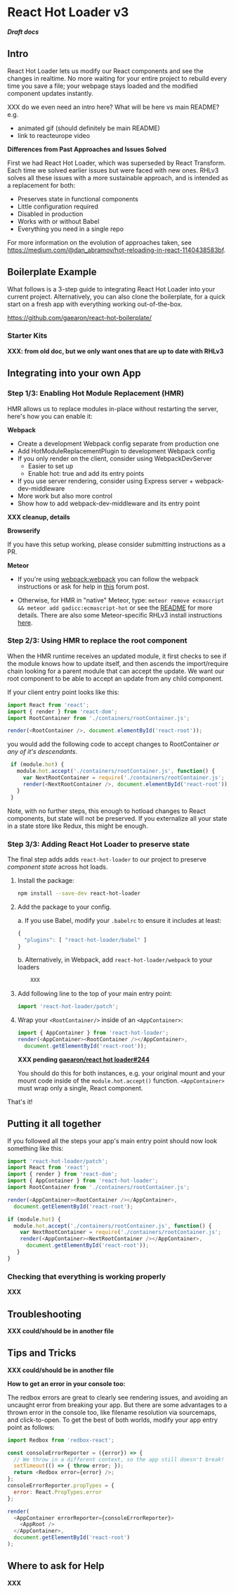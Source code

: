 # React Hot Loader v3

**_Draft docs_**

## Intro

React Hot Loader lets us modify our React components and see the changes in realtime.  No more waiting for your entire project to rebuild every time you save a file; your webpage stays loaded and the modified component updates instantly.

XXX do we even need an intro here?  What will be here vs main README?  e.g.
*   animated gif (should definitely be main README)
*   link to reacteurope video

**Differences from Past Approaches and Issues Solved**

First we had React Hot Loader, which was superseded by React Transform.  Each time we solved earlier issues but were faced with new ones.  RHLv3 solves all these issues with a more sustainable approach, and is intended as a replacement for both:

*   Preserves state in functional components
*   Little configuration required
*   Disabled in production
*   Works with or without Babel
*   Everything you need in a single repo

For more information on the evolution of approaches taken, see [](https://medium.com/@dan_abramov/hot-reloading-in-react-1140438583bf)https://medium.com/@dan_abramov/hot-reloading-in-react-1140438583bf.

## Boilerplate Example

What follows is a 3-step guide to integrating React Hot Loader into your current project.  Alternatively, you can also clone the boilerplate, for a quick start on a fresh app with everything working out-of-the-box.

[](https://github.com/gaearon/react-hot-boilerplate/)https://github.com/gaearon/react-hot-boilerplate/

### Starter Kits

**XXX: from old doc, but we only want ones that are up to date with RHLv3**

## Integrating into your own App

### Step 1/3: Enabling Hot Module Replacement (HMR)

HMR allows us to replace modules in-place without restarting the server, here's how you can enable it:

**Webpack**

* Create a development Webpack config separate from production one
* Add HotModuleReplacementPlugin to development Webpack config
* If you only render on the client, consider using WebpackDevServer
  * Easier to set up
  * Enable hot: true and add its entry points
* If you use server rendering, consider using Express server + webpack-dev-middleware
* More work but also more control
* Show how to add webpack-dev-middleware and its entry point

**XXX cleanup, details**

**Browserify**

If you have this setup working, please consider submitting instructions as a PR.

**Meteor**

*   If you're using [webpack:webpack](https://atmospherejs.com/webpack/webpack) you can follow the webpack instructions or ask for help in [this](https://forums.meteor.com/t/use-webpack-with-meteor-simply-by-adding-packages-meteor-webpack-1-0-is-out/18819) forum post.

*   Otherwise, for HMR in "native" Meteor, type: `meteor remove ecmascript && meteor add gadicc:ecmascript-hot` or see the [README](https://github.com/gadicc/meteor-react-hotloader#readme) for more details.  There are also some Meteor-specific RHLv3 install instructions [here](https://github.com/gadicc/meteor-react-hotloader/blob/master/docs/React_Hotloading.md).

### Step 2/3: Using HMR to replace the root component

When the HMR runtime receives an updated module, it first checks to see if the module knows how to update itself, and then ascends the import/require chain looking for a parent module that can accept the update.  We want our root component to be able to accept an update from any child component.

If your client entry point looks like this:

```js
import React from 'react';
import { render } from 'react-dom';
import RootContainer from './containers/rootContainer.js';

render(<RootContainer />, document.elementById('react-root'));
```
you would add the following code to accept changes to RootContainer _or any of it's descendants_.

```js
 if (module.hot) {
   module.hot.accept('./containers/rootContainer.js', function() {
     var NextRootContainer = require('./containers/rootContainer.js';
     render(<NextRootContainer />, document.elementById('react-root'));
   }
 }
```
Note, with no further steps, this enough to hotload changes to React components, but state will not be preserved.  If you externalize all your state in a state store like Redux, this might be enough.

### Step 3/3: Adding React Hot Loader to preserve state

The final step adds adds `react-hot-loader` to our project to preserve _component state_ across hot loads.

1.  Install the package:

    ```sh
    npm install --save-dev react-hot-loader
    ```
1.  Add the package to your config.

    a.  If you use Babel, modify your `.babelrc` to ensure it includes at least:

    ```js
    {
      "plugins": [ "react-hot-loader/babel" ]
    }
    ```
    b. Alternatively, in Webpack, add `react-hot-loader/webpack` to your loaders

    ```js
        XXX
    ```

1.  Add following line to the top of your main entry point:
    ```js
    import 'react-hot-loader/patch';
    ```

1.  Wrap your `<RootContainer/>` inside of an `<AppContainer>`:

    ```js
    import { AppContainer } from 'react-hot-loader';
    render(<AppContainer><RootContainer /></AppContainer>,
      document.getElementById('react-root'));
    ```  
    **XXX pending [gaearon/react hot loader#244](https://github.com/gaearon/react-hot-loader/issues/244)**

    You should do this for both instances, e.g. your original mount and your mount code inside of the `module.hot.accept()` function.  `<AppContainer>` must wrap only a single, React component.

That's it!

## Putting it all together 

If you followed all the steps your app's main entry point should now look something like this:

```js
import 'react-hot-loader/patch';
import React from 'react';
import { render } from 'react-dom';
import { AppContainer } from 'react-hot-loader';
import RootContainer from './containers/rootContainer.js';

render(<AppContainer><RootContainer /></AppContainer>,
  document.getElementById('react-root');

if (module.hot) {
  module.hot.accept('./containers/rootContainer.js', function() {
    var NextRootContainer = require('./containers/rootContainer.js';
    render(<AppContainer><NextRootContainer /></AppContainer>,
      document.getElementById('react-root'));
   }
}
```

### Checking that everything is working properly

**XXX**

## Troubleshooting

**XXX could/should be in another file**

## Tips and Tricks

**XXX could/should be in another file**

**How to get an error in your console too:**

The redbox errors are great to clearly see rendering issues, and avoiding an uncaught error from breaking your app.  But there are some advantages to a thrown error in the console too, like filename resolution via sourcemaps, and click-to-open.  To get the best of both worlds, modify your app entry point as follows:

```js
import Redbox from 'redbox-react';

const consoleErrorReporter = ({error}) => {
  // We throw in a different context, so the app still doesn't break!
  setTimeout(() => { throw error; });
  return <Redbox error={error} />;
};
consoleErrorReporter.propTypes = {
  error: React.PropTypes.error
};

render(
  <AppContainer errorReporter={consoleErrorReporter}>
    <AppRoot />
  </AppContainer>,
  document.getElementById('react-root')
);
```

## Where to ask for Help

**XXX**